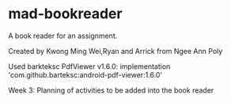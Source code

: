 # mad-bookreader
A book reader for an assignment.

Created by Kwong Ming Wei,Ryan and Arrick from Ngee Ann Poly

Used barkteksc PdfViewer v1.6.0: 
implementation 'com.github.barteksc:android-pdf-viewer:1.6.0'

Week 3:
Planning of activities to be added into the book reader
